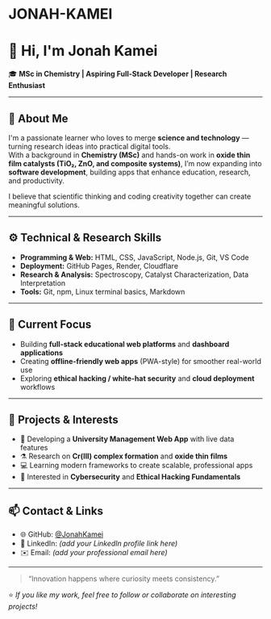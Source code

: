 # JONAH-KAMEI
# 👋 Hi, I'm Jonah Kamei  

🎓 **MSc in Chemistry | Aspiring Full-Stack Developer | Research Enthusiast**

---

## 🔹 About Me  

I'm a passionate learner who loves to merge **science and technology** — turning research ideas into practical digital tools.  
With a background in **Chemistry (MSc)** and hands-on work in **oxide thin film catalysts (TiO₂, ZnO, and composite systems)**, I’m now expanding into **software development**, building apps that enhance education, research, and productivity.  

I believe that scientific thinking and coding creativity together can create meaningful solutions.  

---

## ⚙️ Technical & Research Skills  

- **Programming & Web:** HTML, CSS, JavaScript, Node.js, Git, VS Code  
- **Deployment:** GitHub Pages, Render, Cloudflare  
- **Research & Analysis:** Spectroscopy, Catalyst Characterization, Data Interpretation  
- **Tools:** Git, npm, Linux terminal basics, Markdown  

---

## 🚀 Current Focus  

- Building **full-stack educational web platforms** and **dashboard applications**  
- Creating **offline-friendly web apps** (PWA-style) for smoother real-world use  
- Exploring **ethical hacking / white-hat security** and **cloud deployment** workflows  

---

## 🧠 Projects & Interests  

- 🧩 Developing a **University Management Web App** with live data features  
- ⚗️ Research on **Cr(III) complex formation** and **oxide thin films**  
- 💻 Learning modern frameworks to create scalable, professional apps  
- 🔐 Interested in **Cybersecurity** and **Ethical Hacking Fundamentals**  

---

## 📫 Contact & Links  

- 🌐 GitHub: [@JonahKamei](https://github.com/JonahKamei)  
- 💼 LinkedIn: *(add your LinkedIn profile link here)*  
- ✉️ Email: *(add your professional email here)*  

---

> “Innovation happens where curiosity meets consistency.”  

⭐️ *If you like my work, feel free to follow or collaborate on interesting projects!*
